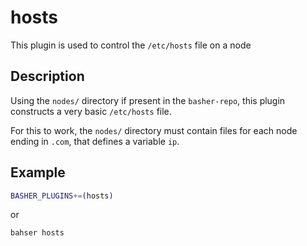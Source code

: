 hosts
=====

This plugin is used to control the `/etc/hosts` file on a node

Description
-----------

Using the `nodes/` directory if present in the `basher-repo`, this plugin
constructs a very basic `/etc/hosts` file.

For this to work, the `nodes/` directory must contain files for each node
ending in `.com`, that defines a variable `ip`.

Example
-------

``` bash
BASHER_PLUGINS+=(hosts)
```

or

    bahser hosts
